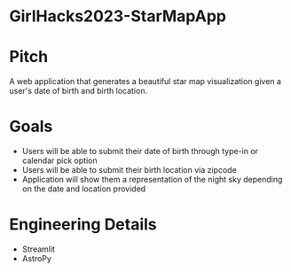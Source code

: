 # GirlHacks2023-StarMapApp

# Pitch
A web application that generates a beautiful star map visualization given a user's date of birth and birth location.

# Goals
- Users will be able to submit their date of birth through type-in or calendar pick option
- Users will be able to submit their birth location via zipcode
- Application will show them a representation of the night sky depending on the date and location provided 

# Engineering Details
- Streamlit
- AstroPy